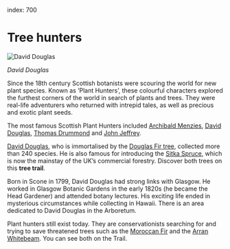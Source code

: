 index: 700

# Tree hunters

![David Douglas](david-douglas.jpg)

<p class="species-info"><em>David Douglas</em></p>

Since the 18th century Scottish botanists were scouring
the world for new plant species. Known as ‘Plant
Hunters’, these colourful characters explored the
furthest corners of the world in search of plants and
trees. They were real-life adventurers who returned
with intrepid tales, as well as precious and exotic plant
seeds.

The most famous Scottish Plant Hunters included
[Archibald Menzies](/wiki/Archibald_Menzies), [David Douglas](/wiki/David_Douglas),
[Thomas Drummond](/wiki/Thomas_Drummond_&#40;botanist&#41;)
and [John Jeffrey](/wiki/John_Jeffrey_&#40;botanist&#41;).

[David Douglas](/wiki/David_Douglas), who is immortalised by the [Douglas
Fir tree](/wiki/Douglas_fir), collected more than 240 species. He is also
famous for introducing the [Sitka Spruce](13-sitka-spruce.html), which is now
the mainstay of the UK’s commercial forestry. Discover
both trees on this __tree trail__.

Born in Scone in 1799, David Douglas had strong links
with Glasgow. He worked in Glasgow Botanic Gardens
in the early 1820s (he became the Head Gardener)
and attended botany lectures. His exciting life ended
in mysterious circumstances while collecting in Hawaii.
There is an area dedicated to David Douglas in the
Arboretum.

Plant hunters still exist today. They are conservationists
searching for and trying to save threatened trees such
as the [Moroccan Fir](18-moroccan-fir.html) and the [Arran Whitebeam](14-arran-whitebeam.html). You
can see both on the Trail.